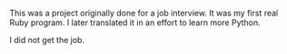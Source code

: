 This was a project originally done for a job interview. It was my first real Ruby program.
I later translated it in an effort to learn more Python.

I did not get the job.
